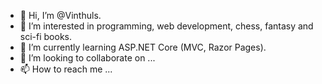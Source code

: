 - 👋 Hi, I’m @Vinthuls.
- 👀 I’m interested in programming, web development, chess, fantasy and sci-fi books.
- 🌱 I’m currently learning ASP.NET Core (MVC, Razor Pages).
- 💞️ I’m looking to collaborate on ...
- 📫 How to reach me ...

<!---
Vinthuls/Vinthuls is a ✨ special ✨ repository because its `README.md` (this file) appears on your GitHub profile.
You can click the Preview link to take a look at your changes.
--->

